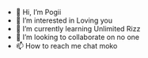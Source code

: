 - 👋 Hi, I’m Pogii
- 👀 I’m interested in Loving you
- 🌱 I’m currently learning Unlimited Rizz
- 💞️ I’m looking to collaborate on no one
- 📫 How to reach me chat moko

<!---
Arlooo is a ✨ special ✨ repository because its `README.md` (this file) appears on your GitHub profile.
You can click the Preview link to take a look at your changes.
--->
